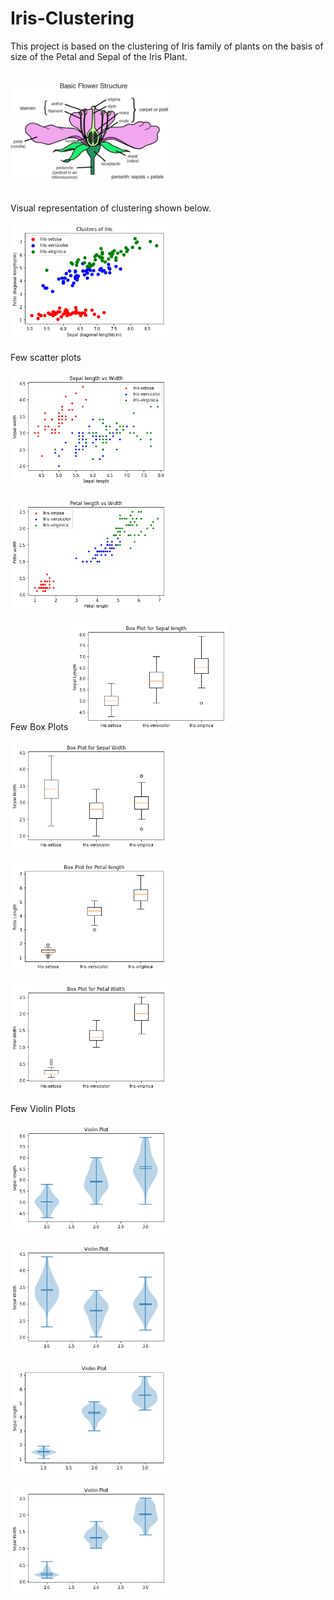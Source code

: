 # Iris-Clustering
This project is based on the clustering of Iris family of plants on the basis of size of the Petal and Sepal of the Iris Plant. 
<br><br><br>
<img src="flower.jpg" width="50%">
<br><br><br>
Visual representation of clustering shown below.
<br><br>
<img src="analysis2.png" width="50%">
<br><br>
Few scatter plots
<br><br>
<img src="analysis3.png" width="50%">
<br><br>
<img src="analysis4.png" width="50%">
<br><br>
Few Box Plots
<img src="analysis5.png" width="50%">
<br><br>
<img src="analysis6.png" width="50%">
<br><br>
<img src="analysis7.png" width="50%">
<br><br>
<img src="analysis8.png" width="50%">
<br><br>
Few Violin Plots
<br><br>
<img src="analysis9.png" width="50%">
<br><br>
<img src="analysis10.png" width="50%">
<br><br>
<img src="analysis11.png" width="50%">
<br><br>
<img src="analysis12.png" width="50%">

